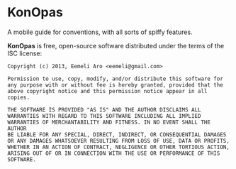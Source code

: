 KonOpas
=======

A mobile guide for conventions, with all sorts of spiffy features.


**KonOpas** is free, open-source software distributed under the terms of the ISC license:

	Copyright (c) 2013, Eemeli Aro <eemeli@gmail.com>

	Permission to use, copy, modify, and/or distribute this software for 
	any purpose with or without fee is hereby granted, provided that the 
	above copyright notice and this permission notice appear in all copies.

	THE SOFTWARE IS PROVIDED "AS IS" AND THE AUTHOR DISCLAIMS ALL 
	WARRANTIES WITH REGARD TO THIS SOFTWARE INCLUDING ALL IMPLIED 
	WARRANTIES OF MERCHANTABILITY AND FITNESS. IN NO EVENT SHALL THE AUTHOR 
	BE LIABLE FOR ANY SPECIAL, DIRECT, INDIRECT, OR CONSEQUENTIAL DAMAGES 
	OR ANY DAMAGES WHATSOEVER RESULTING FROM LOSS OF USE, DATA OR PROFITS, 
	WHETHER IN AN ACTION OF CONTRACT, NEGLIGENCE OR OTHER TORTIOUS ACTION, 
	ARISING OUT OF OR IN CONNECTION WITH THE USE OR PERFORMANCE OF THIS 
	SOFTWARE.
